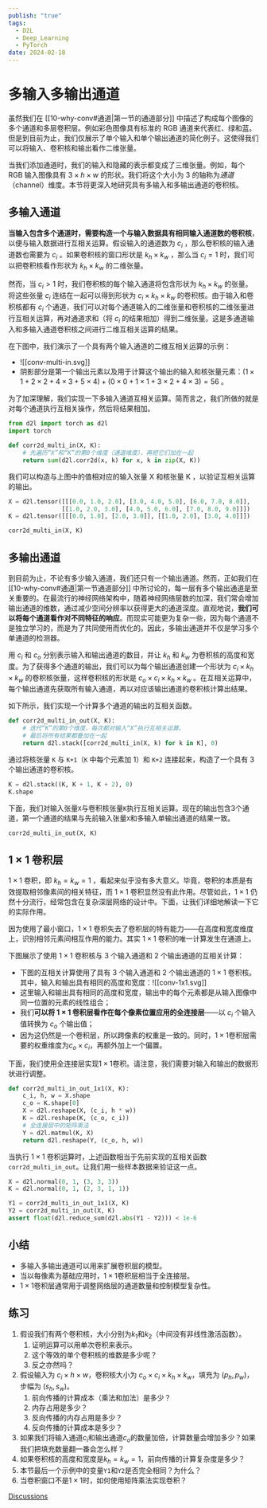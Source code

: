 ```yaml
---
publish: "true"
tags:
  - D2L
  - Deep_Learning
  - PyTorch
date: 2024-02-18
---
```

# 多输入多输出通道

虽然我们在 [[10-why-conv#通道|第一节的通道部分]] 中描述了构成每个图像的多个通道和多层卷积层。例如彩色图像具有标准的 RGB 通道来代表红、绿和蓝。但是到目前为止，我们仅展示了单个输入和单个输出通道的简化例子。这使得我们可以将输入、卷积核和输出看作二维张量。

当我们添加通道时，我们的输入和隐藏的表示都变成了三维张量。例如，每个 RGB 输入图像具有 $3\times h\times w$ 的形状。我们将这个大小为 $3$ 的轴称为*通道*（channel）维度。本节将更深入地研究具有多输入和多输出通道的卷积核。

## 多输入通道

**当输入包含多个通道时，需要构造一个与输入数据具有相同输入通道数的卷积核**，以便与输入数据进行互相关运算。假设输入的通道数为 $c_i$ ，那么卷积核的输入通道数也需要为 $c_i$ 。如果卷积核的窗口形状是 $k_h\times k_w$ ，那么当 $c_i=1$ 时，我们可以把卷积核看作形状为 $k_h\times k_w$ 的二维张量。

然而，当 $c_i>1$ 时，我们卷积核的每个输入通道将包含形状为 $k_h\times k_w$ 的张量。将这些张量 $c_i$ 连结在一起可以得到形状为 $c_i\times k_h\times k_w$ 的卷积核。由于输入和卷积核都有 $c_i$ 个通道，我们可以对每个通道输入的二维张量和卷积核的二维张量进行互相关运算，再对通道求和（将 $c_i$ 的结果相加）得到二维张量。这是多通道输入和多输入通道卷积核之间进行二维互相关运算的结果。

在下图中，我们演示了一个具有两个输入通道的二维互相关运算的示例：
- ![[conv-multi-in.svg]]
- 阴影部分是第一个输出元素以及用于计算这个输出的输入和核张量元素：$(1\times1+2\times2+4\times3+5\times4)+(0\times0+1\times1+3\times2+4\times3)=56$ 。

为了加深理解，我们实现一下多输入通道互相关运算。简而言之，我们所做的就是对每个通道执行互相关操作，然后将结果相加。

```python
from d2l import torch as d2l
import torch

def corr2d_multi_in(X, K):
    # 先遍历“X”和“K”的第0个维度（通道维度），再把它们加在一起
    return sum(d2l.corr2d(x, k) for x, k in zip(X, K))
```

我们可以构造与上图中的值相对应的输入张量 $\mathsf{X}$ 和核张量 $\mathsf{K}$ ，以验证互相关运算的输出。

```python
X = d2l.tensor([[[0.0, 1.0, 2.0], [3.0, 4.0, 5.0], [6.0, 7.0, 8.0]],
               [[1.0, 2.0, 3.0], [4.0, 5.0, 6.0], [7.0, 8.0, 9.0]]])
K = d2l.tensor([[[0.0, 1.0], [2.0, 3.0]], [[1.0, 2.0], [3.0, 4.0]]])

corr2d_multi_in(X, K)
```

## 多输出通道

到目前为止，不论有多少输入通道，我们还只有一个输出通道。然而，正如我们在 [[10-why-conv#通道|第一节通道部分]] 中所讨论的，每一层有多个输出通道是至关重要的。在最流行的神经网络架构中，随着神经网络层数的加深，我们常会增加输出通道的维数，通过减少空间分辨率以获得更大的通道深度。直观地说，**我们可以将每个通道看作对不同特征的响应**。而现实可能更为复杂一些，因为每个通道不是独立学习的，而是为了共同使用而优化的。因此，多输出通道并不仅是学习多个单通道的检测器。

用 $c_i$ 和 $c_o$ 分别表示输入和输出通道的数目，并让 $k_h$ 和 $k_w$ 为卷积核的高度和宽度。为了获得多个通道的输出，我们可以为每个输出通道创建一个形状为 $c_i\times k_h\times k_w$ 的卷积核张量，这样卷积核的形状是 $c_o\times c_i\times k_h\times k_w$ 。在互相关运算中，每个输出通道先获取所有输入通道，再以对应该输出通道的卷积核计算出结果。

如下所示，我们实现一个计算多个通道的输出的互相关函数。

```python
def corr2d_multi_in_out(X, K):
    # 迭代“K”的第0个维度，每次都对输入“X”执行互相关运算。
    # 最后将所有结果都叠加在一起
    return d2l.stack([corr2d_multi_in(X, k) for k in K], 0)
```

通过将核张量 `K` 与 `K+1`（`K` 中每个元素加 $1$）和 `K+2` 连接起来，构造了一个具有 $3$ 个输出通道的卷积核。

```python
K = d2l.stack((K, K + 1, K + 2), 0)
K.shape
```

下面，我们对输入张量`X`与卷积核张量`K`执行互相关运算。现在的输出包含$3$个通道，第一个通道的结果与先前输入张量`X`和多输入单输出通道的结果一致。

```python
corr2d_multi_in_out(X, K)
```

## 1 $\times$ 1 卷积层

$1 \times 1$ 卷积，即 $k_h = k_w = 1$ ，看起来似乎没有多大意义。毕竟，卷积的本质是有效提取相邻像素间的相关特征，而 $1 \times 1$ 卷积显然没有此作用。尽管如此，$1 \times 1$ 仍然十分流行，经常包含在复杂深层网络的设计中。下面，让我们详细地解读一下它的实际作用。

因为使用了最小窗口，$1\times 1$ 卷积失去了卷积层的特有能力——在高度和宽度维度上，识别相邻元素间相互作用的能力。其实 $1\times 1$ 卷积的唯一计算发生在通道上。

下图展示了使用 $1\times 1$ 卷积核与 $3$ 个输入通道和 $2$ 个输出通道的互相关计算：
- 下图的互相关计算使用了具有 3 个输入通道和 2 个输出通道的 $1\times 1$ 卷积核。其中，输入和输出具有相同的高度和宽度：![[conv-1x1.svg]]
- 这里输入和输出具有相同的高度和宽度，输出中的每个元素都是从输入图像中同一位置的元素的线性组合；
- 我们**可以将 $1\times 1$ 卷积层看作在每个像素位置应用的全连接层**——以 $c_i$ 个输入值转换为 $c_o$ 个输出值；
- 因为这仍然是一个卷积层，所以跨像素的权重是一致的。同时，$1\times 1$卷积层需要的权重维度为$c_o\times c_i$，再额外加上一个偏置。

下面，我们使用全连接层实现$1 \times 1$卷积。请注意，我们需要对输入和输出的数据形状进行调整。

```python
def corr2d_multi_in_out_1x1(X, K):
    c_i, h, w = X.shape
    c_o = K.shape[0]
    X = d2l.reshape(X, (c_i, h * w))
    K = d2l.reshape(K, (c_o, c_i))
    # 全连接层中的矩阵乘法
    Y = d2l.matmul(K, X)
    return d2l.reshape(Y, (c_o, h, w))
```

当执行 $1\times 1$ 卷积运算时，上述函数相当于先前实现的互相关函数 `corr2d_multi_in_out`。让我们用一些样本数据来验证这一点。

```python
X = d2l.normal(0, 1, (3, 3, 3))
K = d2l.normal(0, 1, (2, 3, 1, 1))

Y1 = corr2d_multi_in_out_1x1(X, K)
Y2 = corr2d_multi_in_out(X, K)
assert float(d2l.reduce_sum(d2l.abs(Y1 - Y2))) < 1e-6
```

## 小结

* 多输入多输出通道可以用来扩展卷积层的模型。
* 当以每像素为基础应用时，$1\times 1$卷积层相当于全连接层。
* $1\times 1$卷积层通常用于调整网络层的通道数量和控制模型复杂性。

## 练习

1. 假设我们有两个卷积核，大小分别为$k_1$和$k_2$（中间没有非线性激活函数）。
    1. 证明运算可以用单次卷积来表示。
    2. 这个等效的单个卷积核的维数是多少呢？
    3. 反之亦然吗？
2. 假设输入为 $c_i\times h\times w$，卷积核大小为 $c_o\times c_i\times k_h\times k_w$，填充为 $(p_h, p_w)$，步幅为 $(s_h, s_w)$。
    1. 前向传播的计算成本（乘法和加法）是多少？
    2. 内存占用是多少？
    3. 反向传播的内存占用是多少？
    4. 反向传播的计算成本是多少？
3. 如果我们将输入通道$c_i$和输出通道$c_o$的数量加倍，计算数量会增加多少？如果我们把填充数量翻一番会怎么样？
4. 如果卷积核的高度和宽度是$k_h=k_w=1$，前向传播的计算复杂度是多少？
5. 本节最后一个示例中的变量`Y1`和`Y2`是否完全相同？为什么？
6. 当卷积窗口不是$1\times 1$时，如何使用矩阵乘法实现卷积？

[Discussions](https://discuss.d2l.ai/t/1854)
